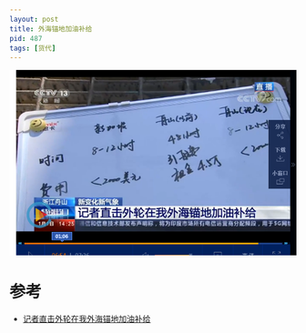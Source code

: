 ```yaml
---
layout: post
title: 外海锚地加油补给
pid: 487
tags: [货代]
---
```



![](/uploads/2020/01/03-01.png)

# 参考

+ [记者直击外轮在我外海锚地加油补给](http://tv.cctv.com/2020/01/01/VIDEH4p5Bw3XLrurstERcSJJ200101.shtml)